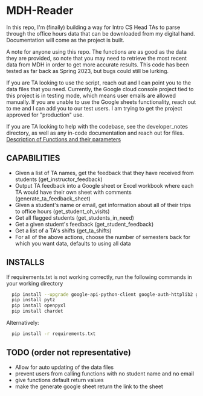 # MDH-Reader

In this repo, I'm (finally) building a way for Intro CS Head TAs to parse through the office hours data that can be downloaded from my digital hand. Documentation will come as the project is built.

A note for anyone using this repo. The functions are as good as the data they are provided, so note that you may need to retrieve the most recent data from MDH in order to get more accurate results. This code has been tested as far back as Spring 2023, but bugs could still be lurking. 

If you are TA looking to use the script, reach out and I can point you to the data files that you need. Currently, the Google cloud console project tied to this project is in testing mode, 
which means user emails are allowed manually. If you are unable to use the Google sheets functionality, reach out to me and I  can add you to our test users. I am trying to get the project 
approved for "production" use.

If you are TA looking to help with the codebase, see the developer_notes directory, as well as any in-code documentation and reach out for files.
[Description of Functions and their parameters](notes/functions.md)

## CAPABILITIES

- Given a list of TA names, get the feedback that they have received from students (get_instructor_feedback)
- Output TA feedback into a Google sheet or Excel workbook where each TA would have their own sheet with comments (generate_ta_feedback_sheet)
- Given a student's name or email, get information about all of their trips to office hours (get_student_oh_visits)
- Get all flagged students (get_students_in_need)
- Get a given student's feedback (get_student_feedback)
- Get a list of a TA's shifts (get_ta_shifts)
- For all of the above actions, choose the number of semesters back for which you want data, defaults to using all data

## INSTALLS

If requirements.txt is not working correctly, run the following commands in your working directory
```bash
  pip install --upgrade google-api-python-client google-auth-httplib2 google-auth-oauthlib
  pip install pytz
  pip install openpyxl
  pip install chardet
```

Alternatively:
```bash
  pip install -r requirements.txt
```

## TODO (order not representative)

- Allow for auto updating of the data files
- prevent users from calling functions with no student name and no email 
- give functions default return values
- make the generate google sheet return the link to the sheet